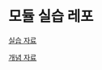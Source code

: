 # 모듈 실습 레포

[실습 자료](https://www.baeldung.com/project-jigsaw-java-modularity)

[개념 자료](https://raspberrylounge.medium.com/%EC%9E%90%EB%B0%94%EC%97%90%EC%84%9C-%ED%8C%A8%ED%82%A4%EC%A7%80-package-%EC%99%80-%EB%AA%A8%EB%93%88-module-%EC%9D%98-%EC%B0%A8%EC%9D%B4%EC%A0%90-16b2eda177b4)
